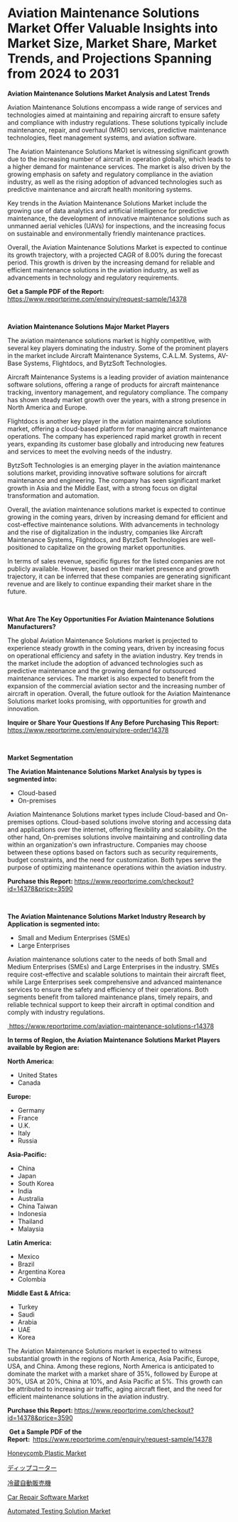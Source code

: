 <p><h1>Aviation Maintenance Solutions Market Offer Valuable Insights into Market Size, Market Share, Market Trends, and Projections Spanning from 2024 to 2031</h1></p><p><strong>Aviation Maintenance Solutions Market Analysis and Latest Trends</strong></p>
<p><p>Aviation Maintenance Solutions encompass a wide range of services and technologies aimed at maintaining and repairing aircraft to ensure safety and compliance with industry regulations. These solutions typically include maintenance, repair, and overhaul (MRO) services, predictive maintenance technologies, fleet management systems, and aviation software.</p><p>The Aviation Maintenance Solutions Market is witnessing significant growth due to the increasing number of aircraft in operation globally, which leads to a higher demand for maintenance services. The market is also driven by the growing emphasis on safety and regulatory compliance in the aviation industry, as well as the rising adoption of advanced technologies such as predictive maintenance and aircraft health monitoring systems.</p><p>Key trends in the Aviation Maintenance Solutions Market include the growing use of data analytics and artificial intelligence for predictive maintenance, the development of innovative maintenance solutions such as unmanned aerial vehicles (UAVs) for inspections, and the increasing focus on sustainable and environmentally friendly maintenance practices.</p><p>Overall, the Aviation Maintenance Solutions Market is expected to continue its growth trajectory, with a projected CAGR of 8.00% during the forecast period. This growth is driven by the increasing demand for reliable and efficient maintenance solutions in the aviation industry, as well as advancements in technology and regulatory requirements.</p></p>
<p><strong>Get a Sample PDF of the Report:&nbsp;</strong> <a href="https://www.reportprime.com/enquiry/request-sample/14378">https://www.reportprime.com/enquiry/request-sample/14378</a></p>
<p>&nbsp;</p>
<p><strong>Aviation Maintenance Solutions Major Market Players</strong></p>
<p><p>The aviation maintenance solutions market is highly competitive, with several key players dominating the industry. Some of the prominent players in the market include Aircraft Maintenance Systems, C.A.L.M. Systems, AV-Base Systems, Flightdocs, and BytzSoft Technologies.</p><p>Aircraft Maintenance Systems is a leading provider of aviation maintenance software solutions, offering a range of products for aircraft maintenance tracking, inventory management, and regulatory compliance. The company has shown steady market growth over the years, with a strong presence in North America and Europe.</p><p>Flightdocs is another key player in the aviation maintenance solutions market, offering a cloud-based platform for managing aircraft maintenance operations. The company has experienced rapid market growth in recent years, expanding its customer base globally and introducing new features and services to meet the evolving needs of the industry.</p><p>BytzSoft Technologies is an emerging player in the aviation maintenance solutions market, providing innovative software solutions for aircraft maintenance and engineering. The company has seen significant market growth in Asia and the Middle East, with a strong focus on digital transformation and automation.</p><p>Overall, the aviation maintenance solutions market is expected to continue growing in the coming years, driven by increasing demand for efficient and cost-effective maintenance solutions. With advancements in technology and the rise of digitalization in the industry, companies like Aircraft Maintenance Systems, Flightdocs, and BytzSoft Technologies are well-positioned to capitalize on the growing market opportunities.</p><p>In terms of sales revenue, specific figures for the listed companies are not publicly available. However, based on their market presence and growth trajectory, it can be inferred that these companies are generating significant revenue and are likely to continue expanding their market share in the future.</p></p>
<p>&nbsp;</p>
<p><strong>What Are The Key Opportunities For Aviation Maintenance Solutions Manufacturers?</strong></p>
<p><p>The global Aviation Maintenance Solutions market is projected to experience steady growth in the coming years, driven by increasing focus on operational efficiency and safety in the aviation industry. Key trends in the market include the adoption of advanced technologies such as predictive maintenance and the growing demand for outsourced maintenance services. The market is also expected to benefit from the expansion of the commercial aviation sector and the increasing number of aircraft in operation. Overall, the future outlook for the Aviation Maintenance Solutions market looks promising, with opportunities for growth and innovation.</p></p>
<p><strong>Inquire or Share Your Questions If Any Before Purchasing This Report:</strong> <a href="https://www.reportprime.com/enquiry/pre-order/14378">https://www.reportprime.com/enquiry/pre-order/14378</a></p>
<p>&nbsp;</p>
<p><strong>Market Segmentation</strong></p>
<p><strong>The Aviation Maintenance Solutions Market Analysis by types is segmented into:</strong></p>
<p><ul><li>Cloud-based</li><li>On-premises</li></ul></p>
<p><p>Aviation Maintenance Solutions market types include Cloud-based and On-premises options. Cloud-based solutions involve storing and accessing data and applications over the internet, offering flexibility and scalability. On the other hand, On-premises solutions involve maintaining and controlling data within an organization's own infrastructure. Companies may choose between these options based on factors such as security requirements, budget constraints, and the need for customization. Both types serve the purpose of optimizing maintenance operations within the aviation industry.</p></p>
<p><strong>Purchase this Report:&nbsp;</strong><a href="https://www.reportprime.com/checkout?id=14378&price=3590">https://www.reportprime.com/checkout?id=14378&price=3590</a></p>
<p>&nbsp;</p>
<p><strong>The Aviation Maintenance Solutions Market Industry Research by Application is segmented into:</strong></p>
<p><ul><li>Small and Medium Enterprises (SMEs)</li><li>Large Enterprises</li></ul></p>
<p><p>Aviation maintenance solutions cater to the needs of both Small and Medium Enterprises (SMEs) and Large Enterprises in the industry. SMEs require cost-effective and scalable solutions to maintain their aircraft fleet, while Large Enterprises seek comprehensive and advanced maintenance services to ensure the safety and efficiency of their operations. Both segments benefit from tailored maintenance plans, timely repairs, and reliable technical support to keep their aircraft in optimal condition and comply with industry regulations.</p></p>
<p><a href="https://www.reportprime.com/aviation-maintenance-solutions-r14378">&nbsp;https://www.reportprime.com/aviation-maintenance-solutions-r14378</a></p>
<p><strong>In terms of Region, the Aviation Maintenance Solutions Market Players available by Region are:</strong></p>
<p>
    <p> <strong> North America: </strong>
        <ul>
            <li>United States</li>
            <li>Canada</li>
        </ul>
        </p> 
    <p> <strong> Europe: </strong>
        <ul>
            <li>Germany</li>
            <li>France</li>
            <li>U.K.</li>
            <li>Italy</li>
            <li>Russia</li>
        </ul>
        </p> 
    <p> <strong> Asia-Pacific: </strong>
        <ul>
            <li>China</li>
            <li>Japan</li>
            <li>South Korea</li>
            <li>India</li>
            <li>Australia</li>
            <li>China Taiwan</li>
            <li>Indonesia</li>
            <li>Thailand</li>
            <li>Malaysia</li>
        </ul>
        </p> 
    <p> <strong> Latin America: </strong>
        <ul>
            <li>Mexico</li>
            <li>Brazil</li>
            <li>Argentina Korea</li>
            <li>Colombia</li>
        </ul>
        </p> 
    <p> <strong> Middle East & Africa: </strong>
        <ul>
            <li>Turkey</li>
            <li>Saudi</li>
            <li>Arabia</li>
            <li>UAE</li>
            <li>Korea</li>
        </ul>
    </p>
    </p>
<p><p>The Aviation Maintenance Solutions market is expected to witness substantial growth in the regions of North America, Asia Pacific, Europe, USA, and China. Among these regions, North America is anticipated to dominate the market with a market share of 35%, followed by Europe at 30%, USA at 20%, China at 10%, and Asia Pacific at 5%. This growth can be attributed to increasing air traffic, aging aircraft fleet, and the need for efficient maintenance solutions in the aviation industry.</p></p>
<p><strong>Purchase this Report: </strong><a href="https://www.reportprime.com/checkout?id=14378&price=3590">https://www.reportprime.com/checkout?id=14378&price=3590</a></p>
<p>&nbsp;<strong>Get a Sample PDF of the Report:&nbsp;&nbsp;</strong><a href="https://www.reportprime.com/enquiry/request-sample/14378">https://www.reportprime.com/enquiry/request-sample/14378</a></p>
<p><strong></strong></p>
<p><p><a href="https://issuu.com/reportprime-2/docs/honeycomb-plastic-market-size-2030.pptx">Honeycomb Plastic Market</a></p><p><a href="https://github.com/moulafa/Market-Research-Report-List-1/blob/main/706307625319.md">ディップコーター</a></p><p><a href="https://github.com/SantosDicki04/Market-Research-Report-List-1/blob/main/822441825320.md">冷蔵自動販売機</a></p><p><a href="https://github.com/jaidynmorantestelletmjzya/Market-Research-Report-List-2/blob/main/car-repair-software-market.md">Car Repair Software Market</a></p><p><a href="https://github.com/ruddyyedelwadw/Market-Research-Report-List-2/blob/main/automated-testing-solution-market.md">Automated Testing Solution Market</a></p></p>